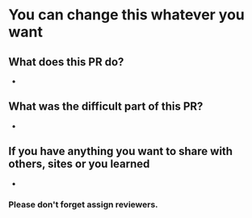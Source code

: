 # You can change this whatever you want

## What does this PR do?

-

## What was the difficult part of this PR?

-

## If you have anything you want to share with others, sites or you learned

-

### **Please don't forget assign reviewers.**
